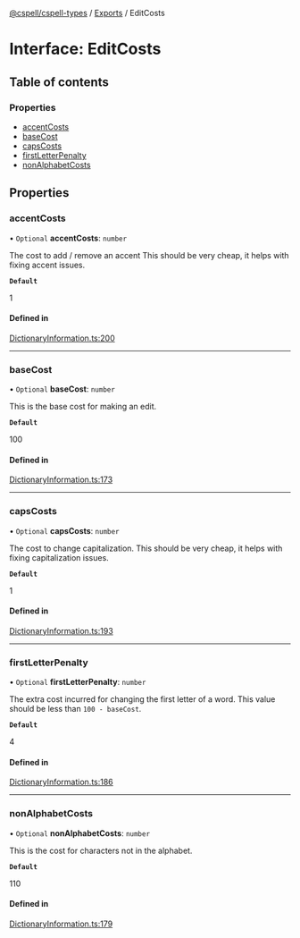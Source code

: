 [@cspell/cspell-types](../README.md) / [Exports](../modules.md) / EditCosts

# Interface: EditCosts

## Table of contents

### Properties

- [accentCosts](EditCosts.md#accentcosts)
- [baseCost](EditCosts.md#basecost)
- [capsCosts](EditCosts.md#capscosts)
- [firstLetterPenalty](EditCosts.md#firstletterpenalty)
- [nonAlphabetCosts](EditCosts.md#nonalphabetcosts)

## Properties

### accentCosts

• `Optional` **accentCosts**: `number`

The cost to add / remove an accent
This should be very cheap, it helps with fixing accent issues.

**`Default`**

1

#### Defined in

[DictionaryInformation.ts:200](https://github.com/streetsidesoftware/cspell/blob/aeb24c4/packages/cspell-types/src/DictionaryInformation.ts#L200)

___

### baseCost

• `Optional` **baseCost**: `number`

This is the base cost for making an edit.

**`Default`**

100

#### Defined in

[DictionaryInformation.ts:173](https://github.com/streetsidesoftware/cspell/blob/aeb24c4/packages/cspell-types/src/DictionaryInformation.ts#L173)

___

### capsCosts

• `Optional` **capsCosts**: `number`

The cost to change capitalization.
This should be very cheap, it helps with fixing capitalization issues.

**`Default`**

1

#### Defined in

[DictionaryInformation.ts:193](https://github.com/streetsidesoftware/cspell/blob/aeb24c4/packages/cspell-types/src/DictionaryInformation.ts#L193)

___

### firstLetterPenalty

• `Optional` **firstLetterPenalty**: `number`

The extra cost incurred for changing the first letter of a word.
This value should be less than `100 - baseCost`.

**`Default`**

4

#### Defined in

[DictionaryInformation.ts:186](https://github.com/streetsidesoftware/cspell/blob/aeb24c4/packages/cspell-types/src/DictionaryInformation.ts#L186)

___

### nonAlphabetCosts

• `Optional` **nonAlphabetCosts**: `number`

This is the cost for characters not in the alphabet.

**`Default`**

110

#### Defined in

[DictionaryInformation.ts:179](https://github.com/streetsidesoftware/cspell/blob/aeb24c4/packages/cspell-types/src/DictionaryInformation.ts#L179)
